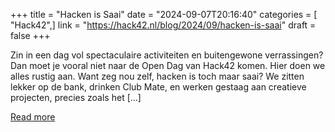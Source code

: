 +++
title = "Hacken is Saai"
date = "2024-09-07T20:16:40"
categories = [ "Hack42",]
link = "https://hack42.nl/blog/2024/09/hacken-is-saai"
draft = false
+++

Zin in een dag vol spectaculaire activiteiten en buitengewone verrassingen? Dan moet je vooral niet naar de Open Dag van Hack42 komen. Hier doen we alles rustig aan. Want zeg nou zelf, hacken is toch maar saai? We zitten lekker op de bank, drinken Club Mate, en werken gestaag aan creatieve projecten, precies zoals het [&#8230;]

[Read more](https://hack42.nl/blog/2024/09/hacken-is-saai)